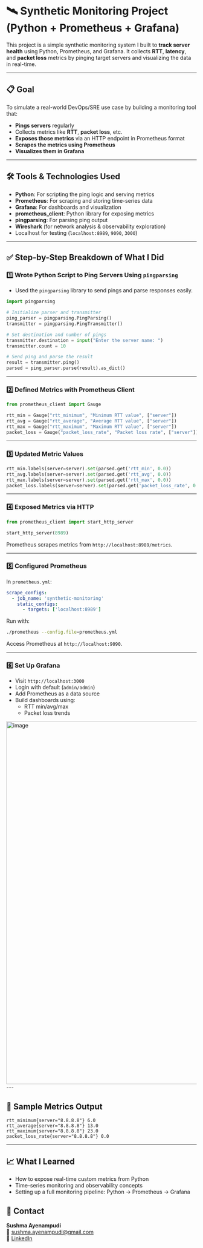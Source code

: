 
# 🛰️ Synthetic Monitoring Project (Python + Prometheus + Grafana)

This project is a simple synthetic monitoring system I built to **track server health** using Python, Prometheus, and Grafana. It collects **RTT**, **latency**, and **packet loss** metrics by pinging target servers and visualizing the data in real-time.



---

## 📋 Goal

To simulate a real-world DevOps/SRE use case by building a monitoring tool that:
- **Pings servers** regularly
- Collects metrics like **RTT**, **packet loss**, etc.
- **Exposes those metrics** via an HTTP endpoint in Prometheus format
- **Scrapes the metrics using Prometheus**
- **Visualizes them in Grafana**

---

## 🛠️ Tools & Technologies Used

- **Python**: For scripting the ping logic and serving metrics
- **Prometheus**: For scraping and storing time-series data
- **Grafana**: For dashboards and visualization
- **prometheus_client**: Python library for exposing metrics
- **pingparsing**: For parsing ping output
- **Wireshark** (for network analysis & observability exploration)
- Localhost for testing (`localhost:8989`, `9090`, `3000`)

---

## ✅ Step-by-Step Breakdown of What I Did

### 1️⃣ Wrote Python Script to Ping Servers Using `pingparsing`

- Used the `pingparsing` library to send pings and parse responses easily.

```python
import pingparsing

# Initialize parser and transmitter
ping_parser = pingparsing.PingParsing()
transmitter = pingparsing.PingTransmitter()

# Set destination and number of pings
transmitter.destination = input("Enter the server name: ")
transmitter.count = 10

# Send ping and parse the result
result = transmitter.ping()
parsed = ping_parser.parse(result).as_dict()
```

---

### 2️⃣ Defined Metrics with Prometheus Client

```python
from prometheus_client import Gauge

rtt_min = Gauge("rtt_minimum", "Minimum RTT value", ["server"])
rtt_avg = Gauge("rtt_average", "Average RTT value", ["server"])
rtt_max = Gauge("rtt_maximum", "Maximum RTT value", ["server"])
packet_loss = Gauge("packet_loss_rate", "Packet loss rate", ["server"])
```

---

### 3️⃣ Updated Metric Values

```python
rtt_min.labels(server=server).set(parsed.get('rtt_min', 0.0))
rtt_avg.labels(server=server).set(parsed.get('rtt_avg', 0.0))
rtt_max.labels(server=server).set(parsed.get('rtt_max', 0.0))
packet_loss.labels(server=server).set(parsed.get('packet_loss_rate', 0.0))
```

---

### 4️⃣ Exposed Metrics via HTTP

```python
from prometheus_client import start_http_server

start_http_server(8989)
```

Prometheus scrapes metrics from `http://localhost:8989/metrics`.

---

### 5️⃣ Configured Prometheus

In `prometheus.yml`:

```yaml
scrape_configs:
  - job_name: 'synthetic-monitoring'
    static_configs:
      - targets: ['localhost:8989']
```

Run with:

```bash
./prometheus --config.file=prometheus.yml
```

Access Prometheus at `http://localhost:9090`.

---

### 6️⃣ Set Up Grafana

- Visit `http://localhost:3000`
- Login with default (`admin/admin`)
- Add Prometheus as a data source
- Build dashboards using:
  - RTT min/avg/max
  - Packet loss trends

<img width="959" alt="image" src="https://github.com/user-attachments/assets/58aabb64-5392-4e88-8f26-7a7c6020010d" />
---

## 🧪 Sample Metrics Output

```text
rtt_minimum{server="8.8.8.8"} 6.0
rtt_average{server="8.8.8.8"} 13.0
rtt_maximum{server="8.8.8.8"} 23.0
packet_loss_rate{server="8.8.8.8"} 0.0
```

---

## 📈 What I Learned

- How to expose real-time custom metrics from Python
- Time-series monitoring and observability concepts
- Setting up a full monitoring pipeline: Python → Prometheus → Grafana


## 🙋 Contact

**Sushma Ayenampudi**  
📧 sushma.ayenampudi@gmail.com  
🔗 [LinkedIn](https://www.linkedin.com/in/sushma-ayenampudi/)
